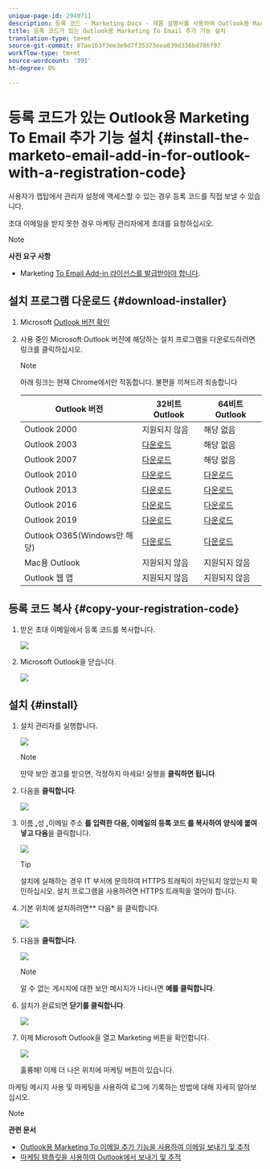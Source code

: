 ```yaml
---
unique-page-id: 2949711
description: 등록 코드 - Marketing Docs - 제품 설명서를 사용하여 Outlook용 Marketing To Email 추가 기능 설치
title: 등록 코드가 있는 Outlook용 Marketing To Email 추가 기능 설치
translation-type: tm+mt
source-git-commit: 07ae1b3f3ee3e9d7f35373eea039d336bd786f97
workflow-type: tm+mt
source-wordcount: '391'
ht-degree: 0%

---
```



# 등록 코드가 있는 Outlook용 Marketing To Email 추가 기능 설치 {#install-the-marketo-email-add-in-for-outlook-with-a-registration-code}

사용자가 랩탑에서 관리자 설정에 액세스할 수 있는 경우 등록 코드를 직접 보낼 수 있습니다.

초대 이메일을 받지 못한 경우 마케팅 관리자에게 초대를 요청하십시오.

>[!NOTE]
>
>**사전 요구 사항**
>
>* Marketing [To Email Add-in 라이선스를 발급받아야 합니다](issue-a-marketo-email-add-in-license.md).

>



## 설치 프로그램 다운로드 {#download-installer}

1. Microsoft [Outlook 버전 확인](http://support.office.com/en-us/article/what-version-of-outlook-do-i-have-b3a9568c-edb5-42b9-9825-d48d82b2257c)
1. 사용 중인 Microsoft Outlook 버전에 해당하는 설치 프로그램을 다운로드하려면 링크를 클릭하십시오.

   >[!NOTE]
   >
   >아래 링크는 현재 Chrome에서만 작동합니다. 불편을 끼쳐드려 죄송합니다

   | Outlook 버전 | 32비트 Outlook | 64비트 Outlook |
   |---|---|---|
   | Outlook 2000 | 지원되지 않음 | 해당 없음 |
   | Outlook 2003 | [다운로드](http://munchkin.marketo.net/MarketoAddInSetup32.msi) | 해당 없음 |
   | Outlook 2007 | [다운로드](http://munchkin.marketo.net/MarketoAddInSetup32.msi) | 해당 없음 |
   | Outlook 2010 | [다운로드](http://munchkin.marketo.net/MarketoAddInSetup32.msi) | [다운로드](http://munchkin.marketo.net/MarketoAddInSetup64.msi) |
   | Outlook 2013 | [다운로드](http://munchkin.marketo.net/MarketoAddInSetup32.msi) | [다운로드](http://munchkin.marketo.net/MarketoAddInSetup64.msi) |
   | Outlook 2016 | [다운로드](http://munchkin.marketo.net/MarketoAddInSetup32.msi) | [다운로드](http://munchkin.marketo.net/MarketoAddInSetup64.msi) |
   | Outlook 2019 | [다운로드](http://munchkin.marketo.net/MarketoAddInSetup32.msi) | [다운로드](http://munchkin.marketo.net/MarketoAddInSetup64.msi) |
   | Outlook O365(Windows만 해당) | [다운로드](http://munchkin.marketo.net/MarketoAddInSetup32.msi) | [다운로드](http://munchkin.marketo.net/MarketoAddInSetup64.msi) |
   | Mac용 Outlook | 지원되지 않음 | 지원되지 않음 |
   | Outlook 웹 앱 | 지원되지 않음 | 지원되지 않음 |

## 등록 코드 복사 {#copy-your-registration-code}

1. 받은 초대 이메일에서 등록 코드를 복사합니다.

   ![](assets/image2016-7-22-10-3a45-3a10.png)

1. Microsoft Outlook을 닫습니다.

   ![](assets/ent-key-close-outlook-hand.png)

## 설치 {#install}

1. 설치 관리자를 실행합니다.

   ![](assets/image2016-7-25-10-3a23-3a33.png)

   >[!NOTE]
   >
   >만약 보안 경고를 받으면, 걱정하지 마세요! 실행을 **클릭하면 됩니다**.

1. 다음을 **클릭합니다**.

   ![](assets/welcome-to-the-setup-wizard-hand.png)

1. 이름 **,**&#x200B;성 **,**&#x200B;이메일 주소 **를 입력한 다음, 이메일의 **등록 코드 **를 복사하여 양식에 붙여넣고 다음******&#x200B;을 클릭합니다.

   ![](assets/enter-your-information-hands.png)

   >[!TIP]
   >
   >설치에 실패하는 경우 IT 부서에 문의하여 HTTPS 트래픽이 차단되지 않았는지 확인하십시오. 설치 프로그램을 사용하려면 HTTPS 트래픽을 열어야 합니다.

1. 기본 위치에 설치하려면** 다음* 을 클릭합니다.

   ![](assets/select-installation-folder-hand.png)

1. 다음을 **클릭합니다**.

   ![](assets/confirm-installation-hand.png)

   >[!NOTE]
   >
   >알 수 없는 게시자에 대한 보안 메시지가 나타나면 **예를 클릭합니다**.

1. 설치가 완료되면 **닫기를 클릭합니다**.

   ![](assets/image2014-9-23-15-3a52-3a11.png)

1. 이제 Microsoft Outlook을 열고 Marketing 버튼을 확인합니다.

   ![](assets/image2016-8-24-15-3a47-3a38.png)

   훌륭해! 이제 더 나은 위치에 마케팅 버튼이 있습니다.

마케팅 메시지 사용 및 마케팅을 사용하여 로그에 기록하는 방법에 대해 자세히 알아보십시오.

>[!NOTE]
>
>**관련 문서**
>
>* [Outlook용 Marketing To 이메일 추가 기능을 사용하여 이메일 보내기 및 추적](send-and-track-an-email-with-the-email-add-in-for-outlook.md)
>* [마케팅 템플릿을 사용하여 Outlook에서 보내기 및 추적](send-and-track-from-outlook-using-a-marketo-template.md)

>



